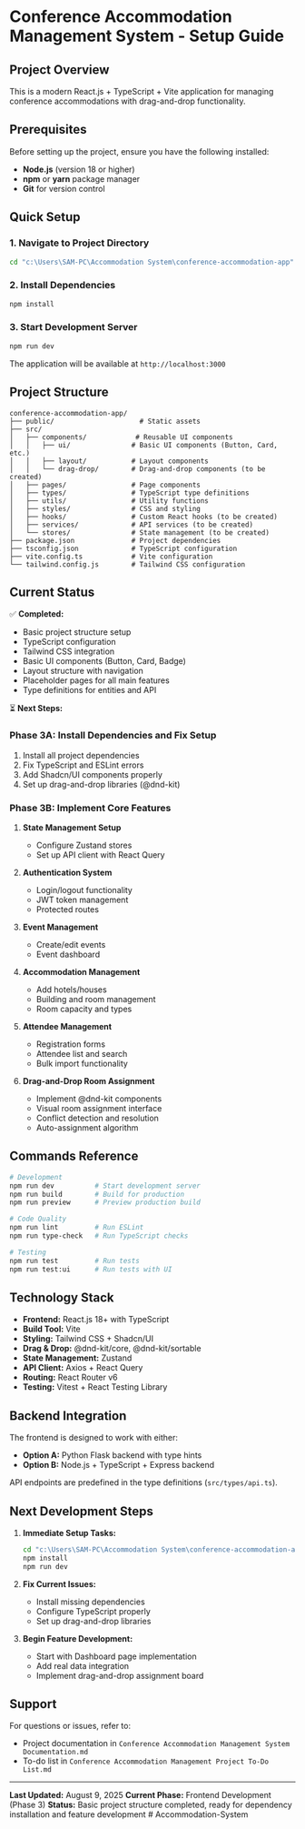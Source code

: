# Conference Accommodation Management System - Setup Guide

## Project Overview

This is a modern React.js + TypeScript + Vite application for managing conference accommodations with drag-and-drop functionality.

## Prerequisites

Before setting up the project, ensure you have the following installed:
- **Node.js** (version 18 or higher)
- **npm** or **yarn** package manager
- **Git** for version control

## Quick Setup

### 1. Navigate to Project Directory
```bash
cd "c:\Users\SAM-PC\Accommodation System\conference-accommodation-app"
```

### 2. Install Dependencies
```bash
npm install
```

### 3. Start Development Server
```bash
npm run dev
```

The application will be available at `http://localhost:3000`

## Project Structure

```
conference-accommodation-app/
├── public/                     # Static assets
├── src/
│   ├── components/            # Reusable UI components
│   │   ├── ui/               # Basic UI components (Button, Card, etc.)
│   │   ├── layout/           # Layout components
│   │   └── drag-drop/        # Drag-and-drop components (to be created)
│   ├── pages/                # Page components
│   ├── types/                # TypeScript type definitions
│   ├── utils/                # Utility functions
│   ├── styles/               # CSS and styling
│   ├── hooks/                # Custom React hooks (to be created)
│   ├── services/             # API services (to be created)
│   └── stores/               # State management (to be created)
├── package.json              # Project dependencies
├── tsconfig.json             # TypeScript configuration
├── vite.config.ts            # Vite configuration
└── tailwind.config.js        # Tailwind CSS configuration
```

## Current Status

✅ **Completed:**
- Basic project structure setup
- TypeScript configuration
- Tailwind CSS integration
- Basic UI components (Button, Card, Badge)
- Layout structure with navigation
- Placeholder pages for all main features
- Type definitions for entities and API

⏳ **Next Steps:**

### Phase 3A: Install Dependencies and Fix Setup
1. Install all project dependencies
2. Fix TypeScript and ESLint errors
3. Add Shadcn/UI components properly
4. Set up drag-and-drop libraries (@dnd-kit)

### Phase 3B: Implement Core Features
1. **State Management Setup**
   - Configure Zustand stores
   - Set up API client with React Query

2. **Authentication System**
   - Login/logout functionality
   - JWT token management
   - Protected routes

3. **Event Management**
   - Create/edit events
   - Event dashboard

4. **Accommodation Management**
   - Add hotels/houses
   - Building and room management
   - Room capacity and types

5. **Attendee Management**
   - Registration forms
   - Attendee list and search
   - Bulk import functionality

6. **Drag-and-Drop Room Assignment**
   - Implement @dnd-kit components
   - Visual room assignment interface
   - Conflict detection and resolution
   - Auto-assignment algorithm

## Commands Reference

```bash
# Development
npm run dev          # Start development server
npm run build        # Build for production
npm run preview      # Preview production build

# Code Quality
npm run lint         # Run ESLint
npm run type-check   # Run TypeScript checks

# Testing
npm run test         # Run tests
npm run test:ui      # Run tests with UI
```

## Technology Stack

- **Frontend:** React.js 18+ with TypeScript
- **Build Tool:** Vite
- **Styling:** Tailwind CSS + Shadcn/UI
- **Drag & Drop:** @dnd-kit/core, @dnd-kit/sortable
- **State Management:** Zustand
- **API Client:** Axios + React Query
- **Routing:** React Router v6
- **Testing:** Vitest + React Testing Library

## Backend Integration

The frontend is designed to work with either:
- **Option A:** Python Flask backend with type hints
- **Option B:** Node.js + TypeScript + Express backend

API endpoints are predefined in the type definitions (`src/types/api.ts`).

## Next Development Steps

1. **Immediate Setup Tasks:**
   ```bash
   cd "c:\Users\SAM-PC\Accommodation System\conference-accommodation-app"
   npm install
   npm run dev
   ```

2. **Fix Current Issues:**
   - Install missing dependencies
   - Configure TypeScript properly
   - Set up drag-and-drop libraries

3. **Begin Feature Development:**
   - Start with Dashboard page implementation
   - Add real data integration
   - Implement drag-and-drop assignment board

## Support

For questions or issues, refer to:
- Project documentation in `Conference Accommodation Management System Documentation.md`
- To-do list in `Conference Accommodation Management Project To-Do List.md`

---

**Last Updated:** August 9, 2025
**Current Phase:** Frontend Development (Phase 3)
**Status:** Basic project structure completed, ready for dependency installation and feature development
#   A c c o m m o d a t i o n - S y s t e m  
 